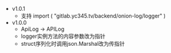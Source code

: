 * v1.0.1
    * 支持 import ( "gitlab.yc345.tv/backend/onion-log/logger" )
* v1.0.0
	* ApiLog -> APILog
	* logger实例方法的内容参数改为指针
	* struct序列化时调用json.Marshal改为传指针